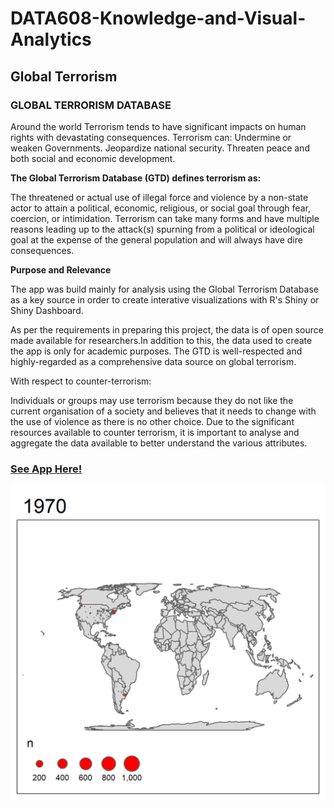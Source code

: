 # DATA608-Knowledge-and-Visual-Analytics
## Global Terrorism

### GLOBAL TERRORISM DATABASE
Around the world Terrorism tends to have significant impacts on human rights with devastating consequences.
Terrorism can:
Undermine or weaken Governments.
Jeopardize national security.
Threaten peace and both social and economic development.

**The Global Terrorism Database (GTD) defines terrorism as:**

The threatened or actual use of illegal force and violence by a non-state actor to attain a political, economic, religious, or social goal through fear, coercion, or intimidation.
Terrorism can take many forms and have multiple reasons leading up to the attack(s) spurning from a political or ideological goal at the expense of the general population and will always have dire consequences.


**Purpose and Relevance**

The app was build mainly for analysis using the Global Terrorism Database as a key source in order to create interative visualizations with R's Shiny or Shiny Dashboard.

As per the requirements in preparing this project, the data is of open source made available for researchers.In addition to this, the data used to create the app is only for academic purposes. The GTD is well-respected and highly-regarded as a comprehensive data source on global terrorism.


With respect to counter-terrorism:

Individuals or groups may use terrorism because they do not like the current organisation of a society and believes that it needs to change with the use of violence as there is no other choice. Due to the significant resources available to counter terrorism, it is important to analyse and aggregate the data available to better understand the various attributes.


### [See App Here!]( https://javern-wilson.shinyapps.io/jwGlobalTerrorismDatabase/)

![](terror_anim.gif)
